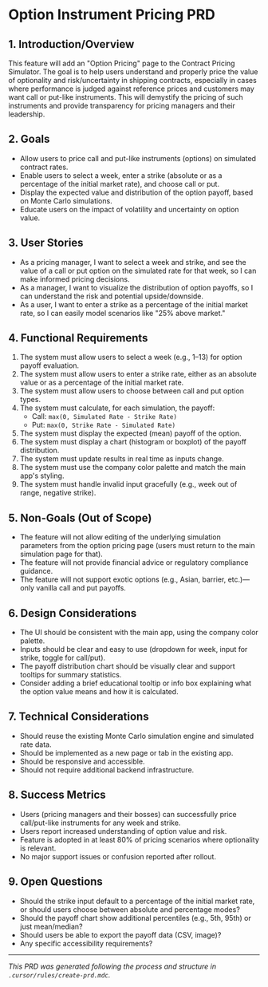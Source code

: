 # Option Instrument Pricing PRD

## 1. Introduction/Overview
This feature will add an "Option Pricing" page to the Contract Pricing Simulator. The goal is to help users understand and properly price the value of optionality and risk/uncertainty in shipping contracts, especially in cases where performance is judged against reference prices and customers may want call or put-like instruments. This will demystify the pricing of such instruments and provide transparency for pricing managers and their leadership.

## 2. Goals
- Allow users to price call and put-like instruments (options) on simulated contract rates.
- Enable users to select a week, enter a strike (absolute or as a percentage of the initial market rate), and choose call or put.
- Display the expected value and distribution of the option payoff, based on Monte Carlo simulations.
- Educate users on the impact of volatility and uncertainty on option value.

## 3. User Stories
- As a pricing manager, I want to select a week and strike, and see the value of a call or put option on the simulated rate for that week, so I can make informed pricing decisions.
- As a manager, I want to visualize the distribution of option payoffs, so I can understand the risk and potential upside/downside.
- As a user, I want to enter a strike as a percentage of the initial market rate, so I can easily model scenarios like "25% above market."

## 4. Functional Requirements
1. The system must allow users to select a week (e.g., 1–13) for option payoff evaluation.
2. The system must allow users to enter a strike rate, either as an absolute value or as a percentage of the initial market rate.
3. The system must allow users to choose between call and put option types.
4. The system must calculate, for each simulation, the payoff:
    - Call: `max(0, Simulated Rate - Strike Rate)`
    - Put: `max(0, Strike Rate - Simulated Rate)`
5. The system must display the expected (mean) payoff of the option.
6. The system must display a chart (histogram or boxplot) of the payoff distribution.
7. The system must update results in real time as inputs change.
8. The system must use the company color palette and match the main app's styling.
9. The system must handle invalid input gracefully (e.g., week out of range, negative strike).

## 5. Non-Goals (Out of Scope)
- The feature will not allow editing of the underlying simulation parameters from the option pricing page (users must return to the main simulation page for that).
- The feature will not provide financial advice or regulatory compliance guidance.
- The feature will not support exotic options (e.g., Asian, barrier, etc.)—only vanilla call and put payoffs.

## 6. Design Considerations
- The UI should be consistent with the main app, using the company color palette.
- Inputs should be clear and easy to use (dropdown for week, input for strike, toggle for call/put).
- The payoff distribution chart should be visually clear and support tooltips for summary statistics.
- Consider adding a brief educational tooltip or info box explaining what the option value means and how it is calculated.

## 7. Technical Considerations
- Should reuse the existing Monte Carlo simulation engine and simulated rate data.
- Should be implemented as a new page or tab in the existing app.
- Should be responsive and accessible.
- Should not require additional backend infrastructure.

## 8. Success Metrics
- Users (pricing managers and their bosses) can successfully price call/put-like instruments for any week and strike.
- Users report increased understanding of option value and risk.
- Feature is adopted in at least 80% of pricing scenarios where optionality is relevant.
- No major support issues or confusion reported after rollout.

## 9. Open Questions
- Should the strike input default to a percentage of the initial market rate, or should users choose between absolute and percentage modes?
- Should the payoff chart show additional percentiles (e.g., 5th, 95th) or just mean/median?
- Should users be able to export the payoff data (CSV, image)?
- Any specific accessibility requirements?

---

*This PRD was generated following the process and structure in `.cursor/rules/create-prd.mdc`.* 